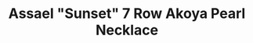 ---
title: 'Assael "Sunset" 7 Row Akoya Pearl Necklace'
description: Assael Sunset 7 Row Akoya Cultured Pearl Necklace with Diamond pave spheres placed intermittently.
specs: '570 Japanese Akoya Cultured Pearls, 6 - 8 1/2mm. Diamond pave spheres, 3.52 ctw. 18K Yellow Gold Clasp.'
images:
  - image_path: /uploads/assael-sunset-7-row-akoya-pearl-necklace.jpg
_category:
order_number: 30
categories:
  - necklaces
---